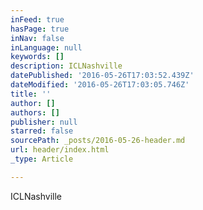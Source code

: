 ```yaml
---
inFeed: true
hasPage: true
inNav: false
inLanguage: null
keywords: []
description: ICLNashville
datePublished: '2016-05-26T17:03:52.439Z'
dateModified: '2016-05-26T17:03:05.746Z'
title: ''
author: []
authors: []
publisher: null
starred: false
sourcePath: _posts/2016-05-26-header.md
url: header/index.html
_type: Article

---
```

ICLNashville